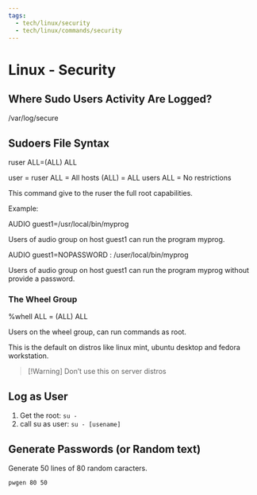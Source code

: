 ```yaml
---
tags:
  - tech/linux/security
  - tech/linux/commands/security
---
```



# Linux - Security

## Where Sudo Users Activity Are Logged?

/var/log/secure

## Sudoers File Syntax

ruser ALL=(ALL) ALL

user = ruser ALL = All hosts (ALL) = ALL users ALL = No restrictions

This command give to the ruser the full root capabilities.

Example:

AUDIO guest1=/usr/local/bin/myprog

Users of audio group on host guest1 can run the program myprog.

AUDIO guest1=NOPASSWORD : /user/local/bin/myprog

Users of audio group on host guest1 can run the program myprog without provide a password.

### The Wheel Group

%whell ALL = (ALL) ALL

Users on the wheel group, can run commands as root.

This is the default on distros like linux mint, ubuntu desktop and fedora workstation.

> [!Warning] Don’t use this on server distros

## Log as User

1. Get the root: `su -`
2. call su as user: `su - [usename]`

## Generate Passwords (or Random text)

Generate 50 lines of 80 random caracters.

```bash
pwgen 80 50
```